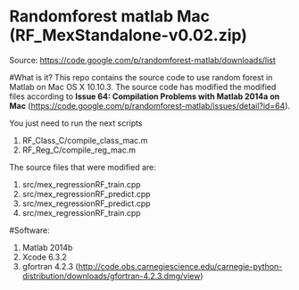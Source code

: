 # Randomforest matlab Mac (RF_MexStandalone-v0.02.zip)
Source: https://code.google.com/p/randomforest-matlab/downloads/list

#What is it?
This repo contains the source code to use random forest in Matlab on Mac OS X 10.10.3. The source code has modified the modified files according to **Issue 64: Compilation Problems with Matlab 2014a on Mac** (https://code.google.com/p/randomforest-matlab/issues/detail?id=64).

You just need to run the next scripts
1. RF_Class_C/compile_class_mac.m
2. RF_Reg_C/compile_reg_mac.m

The source files that were modified are:
1. src/mex_regressionRF_train.cpp
2. src/mex_regressionRF_predict.cpp
3. src/mex_regressionRF_predict.cpp
4. src/mex_regressionRF_train.cpp

#Software:

1. Matlab 2014b
2. Xcode 6.3.2
3. gfortran 4.2.3 (http://code.obs.carnegiescience.edu/carnegie-python-distribution/downloads/gfortran-4.2.3.dmg/view)


